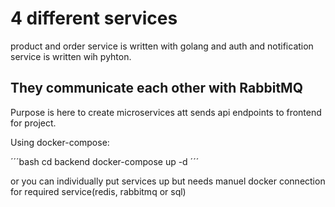 # 4 different services 

product and order service is written with golang and auth and notification service is written wih pyhton.

## They communicate each other with RabbitMQ 

Purpose is here to create microservices att sends api endpoints to frontend for project.

Using docker-compose:

´´´bash
    cd backend
    docker-compose up -d
´´´

or you can individually put services up but needs manuel docker connection for required service(redis, rabbitmq or sql)
